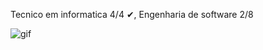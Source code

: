 Tecnico em informatica 4/4 ✔, Engenharia de software 2/8
<div allign="center">
  
![gif](https://github.com/BrunoVieira1/BrunoVieira1/assets/133697267/03546f2e-a694-49a2-80f2-7793e5684a6a)

</div>

     

<!--
**BrunoVieira1/BrunoVieira1** is a ✨ _special_ ✨ repository because its `README.md` (this file) appears on your GitHub profile.

Here are some ideas to get you started:

- 🔭 I’m currently working on ...
- 🌱 I’m currently learning ...
- 👯 I’m looking to collaborate on ...
- 🤔 I’m looking for help with ...
- 💬 Ask me about ...
- 📫 How to reach me: ...
- 😄 Pronouns: ...
- ⚡ Fun fact: ...
-->
